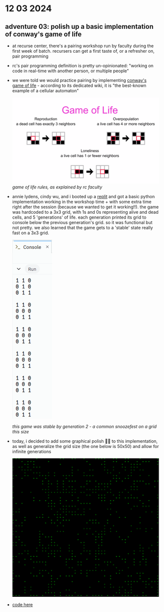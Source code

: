 # 12 03 2024

## adventure 03: polish up a basic implementation of conway's game of life

- at recurse center, there's a pairing workshop run by faculty during the first week of batch. recursers can get a first taste of, or a refresher on, pair programming
- rc's pair programming definition is pretty un-opinionated: "working on code in real-time with another person, or multiple people"
- we were told we would practice pairing by implementing [conway's game of life](https://conwaylife.com/wiki/Conway%27s_Game_of_Life) - according to its dedicated wiki, it is "the best-known example of a cellular automaton"

    ![graphic with game of life rules, as explained by rc](rc-conway.png)
    _game of life rules, as explained by rc faculty_

- annie lydens, cindy wu, and i booted up a [replit](https://replit.com/) and got a basic python implementation working in the workshop time + with some extra time right after the session (because we wanted to get it working!!). the game was hardcoded to a 3x3 grid, with 1s and 0s representing alive and dead cells, and 5 'generations' of life. each generation printed its grid to console below the previous generation's grid. so it was functional but not pretty. we also learned that the game gets to a 'stable' state really fast on a 3x3 grid.

    ![output from our basic game of life implementation](basic-impl.png)

    _this game was stable by generation 2 - a common snoozefest on a grid this size_

- today, i decided to add some graphical polish 💅🏾 to this implementation, as well as generalize the grid size (the one below is 50x50) and allow for infinite generations

    ![output after adventure 03 polish](new-impl.gif)

- [code here](https://github.com/iconix/rc-conway/tree/ec150fff3b765f216412f2d1a72d3ac9ca5e6d2a)
